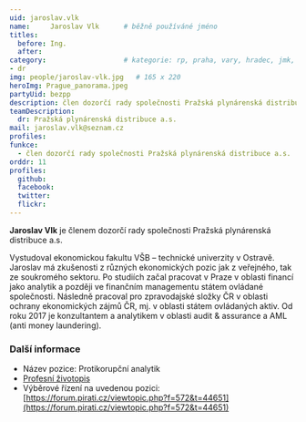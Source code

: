 ```yaml
---
uid: jaroslav.vlk
name:     Jaroslav Vlk  	# běžně používáné jméno
titles:
  before: Ing. 
  after: 
category:                 	# kategorie: rp, praha, vary, hradec, jmk, senat
- dr
img: people/jaroslav-vlk.jpg   # 165 x 220
heroImg: Prague_panorama.jpeg
partyUid: bezpp
description: člen dozorčí rady společnosti Pražská plynárenská distribuce a.s.
teamDescription:
  dr: Pražská plynárenská distribuce a.s.
mail: jaroslav.vlk@seznam.cz
profiles:
funkce:
  - člen dozorčí rady společnosti Pražská plynárenská distribuce a.s.
orddr: 11
profiles:
  github:       
  facebook:    
  twitter: 		  
  flickr:		  
---
```


**Jaroslav Vlk** je členem dozorčí rady společnosti Pražská plynárenská distribuce a.s.

Vystudoval ekonomickou fakultu VŠB – technické univerzity v Ostravě. Jaroslav má zkušenosti z různých ekonomických pozic jak z veřejného, tak ze soukromého sektoru. Po studiích začal pracovat v Praze v oblasti financí jako analytik a později ve finančním managementu státem ovládané společnosti. Následně pracoval pro zpravodajské složky ČR v oblasti ochrany ekonomických zájmů ČR, mj. v oblasti státem ovládaných aktiv. Od roku 2017 je konzultantem a analytikem v oblasti audit & assurance a AML (anti money laundering). 

### Další informace

* Název pozice: Protikorupční analytik
* [Profesní životopis](/assets/pdf/cv/vlk.pdf)
* Výběrové řízení na uvedenou pozici: [https://forum.pirati.cz/viewtopic.php?f=572&t=44651](https://forum.pirati.cz/viewtopic.php?f=572&t=44651)
